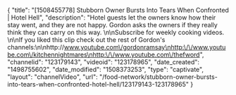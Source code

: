 {
    "title": "[1508455778] Stubborn Owner Bursts Into Tears When Confronted | Hotel Hell",
    "description": "Hotel guests let the owners know how their stay went, and they are not happy. Gordon asks the owners if they really think they can carry on this way. \n\nSubscribe for weekly cooking videos. \n\nIf you liked this clip check out the rest of Gordon's channels:\n\nhttp:\/\/www.youtube.com\/gordonramsay\nhttp:\/\/www.youtube.com\/kitchennightmares\nhttp:\/\/www.youtube.com\/thefword",
    "channelid": "123179143",
    "videoid": "123178965",
    "date_created": "1498755602",
    "date_modified": "1508373253",
    "type": "captivate",
    "layout": "channelVideo",
    "url": "\/food-network\/stubborn-owner-bursts-into-tears-when-confronted-hotel-hell\/123179143-123178965"
}
